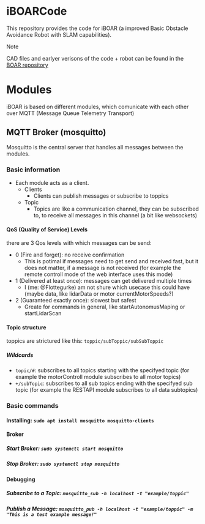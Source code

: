 # iBOARCode
This repository provides the code for iBOAR (a improved Basic Obstacle Avoidance Robot with SLAM capabilities).
> [!NOTE]
> CAD files and earlyer verisons of the code + robot can be found in the [BOAR repository](https://github.com/The-Bug-Bashers/BOAR)

# Modules
iBOAR is based on different modules, which comunicate with each other over MQTT (Message Queue Telemetry Transport)
## MQTT Broker (mosquitto)
Mosquitto is the central server that handles all messages between the modules.
### Basic information
- Each module acts as a client.
  - Clients
    - Clients can publish messages or subscribe to toppics
  - Topic
    - Topics are like a communication channel, they can be subscribed to, to receive all messages in this channel (a bit like websockets)

#### QoS (Quality of Service) Levels
there are 3 Qos levels with which messages can be send:

- 0 (Fire and forget): no receive confirmation
  - This is potimal if messages need to get send and received fast, but it does not matter, if a message is not received (for example the remote controll mode of the web interface uses this mode)
- 1 (Delivered at least once): messages can get delivered multiple times
  - I (me: @Flottegurke) am not shure which usecase this could have (maybe data, like lidarData or motor currentMotorSpeeds?)
- 2 (Guaranteed exactly once): slowest but safest
  - Greate for commands in general, like startAutonomusMaping or startLidarScan
 
#### Topic structure
toppics are strictured like this: `toppic/subToppic/subSubToppic`

##### Wildcards
- `topic/#`: subscribes to all topics starting with the specifyed topic (for example the motorControll module subscribes to all motor topics)
- `+/subTopic`: subscribes to all sub topics ending with the specifyed sub topic (for example the RESTAPI module subscribes to all data subtopics)


### Basic commands
#### Installing: `sudo apt install mosquitto mosquitto-clients`

#### Broker
##### Start Broker: `sudo systemctl start mosquitto`

##### Stop Broker: `sudo systemctl stop mosquitto`

#### Debugging
##### Subscribe to a Topic: `mosquitto_sub -h localhost -t "example/toppic"`

##### Publish a Message: `mosquitto_pub -h localhost -t "example/toppic" -m "This is a test example message!"`
